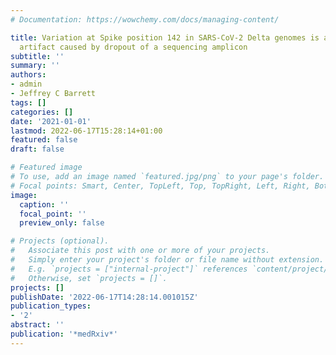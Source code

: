 ```yaml
---
# Documentation: https://wowchemy.com/docs/managing-content/

title: Variation at Spike position 142 in SARS-CoV-2 Delta genomes is a technical
  artifact caused by dropout of a sequencing amplicon
subtitle: ''
summary: ''
authors:
- admin
- Jeffrey C Barrett
tags: []
categories: []
date: '2021-01-01'
lastmod: 2022-06-17T15:28:14+01:00
featured: false
draft: false

# Featured image
# To use, add an image named `featured.jpg/png` to your page's folder.
# Focal points: Smart, Center, TopLeft, Top, TopRight, Left, Right, BottomLeft, Bottom, BottomRight.
image:
  caption: ''
  focal_point: ''
  preview_only: false

# Projects (optional).
#   Associate this post with one or more of your projects.
#   Simply enter your project's folder or file name without extension.
#   E.g. `projects = ["internal-project"]` references `content/project/deep-learning/index.md`.
#   Otherwise, set `projects = []`.
projects: []
publishDate: '2022-06-17T14:28:14.001015Z'
publication_types:
- '2'
abstract: ''
publication: '*medRxiv*'
---
```

